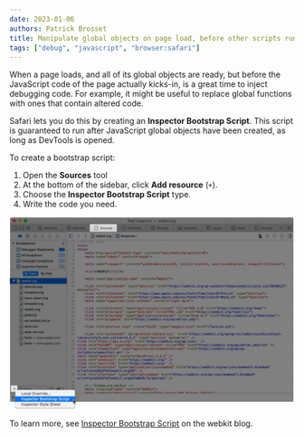 ```yaml
---
date: 2023-01-06
authors: Patrick Brosset
title: Manipulate global objects on page load, before other scripts run
tags: ["debug", "javascript", "browser:safari"]
---
```

When a page loads, and all of its global objects are ready, but before the JavaScript code of the page actually kicks-in, is a great time to inject debugging code. For example, it might be useful to replace global functions with ones that contain altered code.

Safari lets you do this by creating an **Inspector Bootstrap Script**. This script is guaranteed to run after JavaScript global objects have been created, as long as DevTools is opened.

To create a bootstrap script:

1. Open the **Sources** tool
1. At the bottom of the sidebar, click **Add resource** (`+`).
1. Choose the **Inspector Bootstrap Script** type.
1. Write the code you need.

![The Sources tab in Safari's WebInspector, showing the Add resource button and the Bootstrap script type](/assets/img/manipulate-global-objects-on-page-load.png)

To learn more, see [Inspector Bootstrap Script](https://webkit.org/web-inspector/inspector-bootstrap-script/) on the webkit blog.
